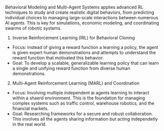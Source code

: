 Behavioral Modeling and Multi-Agent Systems applies advanced RL techniques to study and create realistic digital behaviors, from predicting individual choices to managing large-scale interactions between numerous AI agents. This is key for simulations, economic modeling, and coordinating swarms of robotic systems.


1. Inverse Reinforcement Learning (IRL) for Behavioral Cloning
- Focus: instead of giving a reward function a learning a policy, the agent is given expert human demonstrations and attempts to understand the reward function that motivated this behavior.
- Goal: To develop a scalable, generalizable learning policy that can learn a single and unifying reward function from diverse human demonstrations.


2. Multi-Agent Reinforcement Learning (MARL) and Coordination
- Focus: Involving multiple independent ai agents learning to interact within a shaerd environment. This is the foundation for managing complex systems such as traffic control, warehouse robotics, and the financial markets.
- Goal: Researching frameworks for a secure and robust collaboration. This involves all the agents sharing information but acting independetly in the real world.